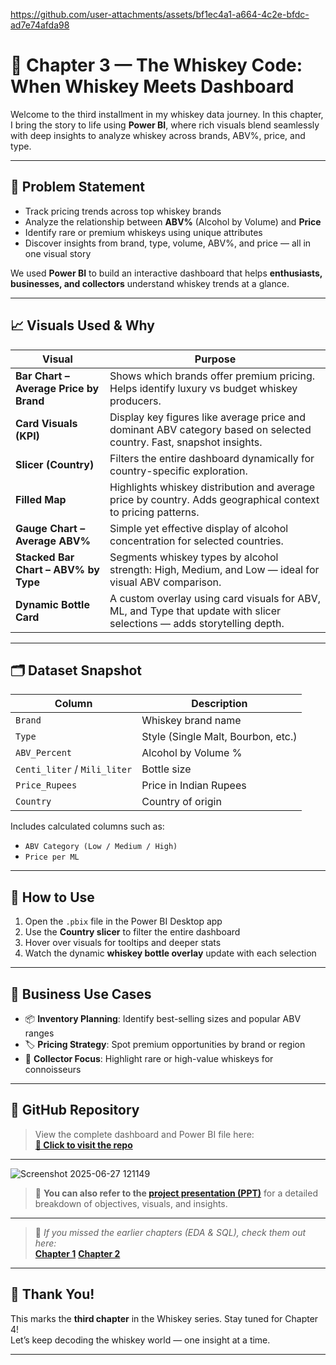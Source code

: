 


https://github.com/user-attachments/assets/bf1ec4a1-a664-4c2e-bfdc-ad7e74afda98


# 🥃 Chapter 3 — The Whiskey Code: When Whiskey Meets Dashboard

Welcome to the third installment in my whiskey data journey. In this chapter, I bring the story to life using **Power BI**, where rich visuals blend seamlessly with deep insights to analyze whiskey across brands, ABV%, price, and type.


---

## 🧠 Problem Statement

- Track pricing trends across top whiskey brands  
- Analyze the relationship between **ABV%** (Alcohol by Volume) and **Price**
- Identify rare or premium whiskeys using unique attributes
- Discover insights from brand, type, volume, ABV%, and price — all in one visual story

We used **Power BI** to build an interactive dashboard that helps **enthusiasts, businesses, and collectors** understand whiskey trends at a glance.

---

## 📈 Visuals Used & Why

| Visual | Purpose |
|--------|---------|
| **Bar Chart – Average Price by Brand** | Shows which brands offer premium pricing. Helps identify luxury vs budget whiskey producers. |
| **Card Visuals (KPI)** | Display key figures like average price and dominant ABV category based on selected country. Fast, snapshot insights. |
| **Slicer (Country)** | Filters the entire dashboard dynamically for country-specific exploration. |
| **Filled Map** | Highlights whiskey distribution and average price by country. Adds geographical context to pricing patterns. |
| **Gauge Chart – Average ABV%** | Simple yet effective display of alcohol concentration for selected countries. |
| **Stacked Bar Chart – ABV% by Type** | Segments whiskey types by alcohol strength: High, Medium, and Low — ideal for visual ABV comparison. |
| **Dynamic Bottle Card** | A custom overlay using card visuals for ABV, ML, and Type that update with slicer selections — adds storytelling depth. |

---

## 🗂️ Dataset Snapshot

| Column         | Description                        |
|----------------|------------------------------------|
| `Brand`        | Whiskey brand name                 |
| `Type`         | Style (Single Malt, Bourbon, etc.) |
| `ABV_Percent`  | Alcohol by Volume %                |
| `Centi_liter` / `Mili_liter` | Bottle size         |
| `Price_Rupees` | Price in Indian Rupees             |
| `Country`      | Country of origin                  |

Includes calculated columns such as:
- `ABV Category (Low / Medium / High)`
- `Price per ML`

---

## 🧩 How to Use

1. Open the `.pbix` file in the Power BI Desktop app
2. Use the **Country slicer** to filter the entire dashboard
3. Hover over visuals for tooltips and deeper stats
4. Watch the dynamic **whiskey bottle overlay** update with each selection

---

## 🎯 Business Use Cases

- 📦 **Inventory Planning**: Identify best-selling sizes and popular ABV ranges  
- 🏷 **Pricing Strategy**: Spot premium opportunities by brand or region  
- 🥃 **Collector Focus**: Highlight rare or high-value whiskeys for connoisseurs  

---

## 🔗 GitHub Repository

> View the complete dashboard and Power BI file here:  
**[🔗 Click to visit the repo](https://github.com/shubham132004/World-Whiskey-Analysis/tree/main/Whiskey_PowerBi)**

---
![Screenshot 2025-06-27 121149](https://github.com/user-attachments/assets/e37bfb78-6608-49e7-84c6-391a8e864150)

> 📌 **You can also refer to the [project presentation (PPT)](https://github.com/shubham132004/World-Whiskey-Analysis/blob/main/The%20whiskey%20code.pdf)** for a detailed breakdown of objectives, visuals, and insights.

---
> 📌 *If you missed the earlier chapters (EDA & SQL), check them out here:*  
> **[Chapter 1](https://github.com/shubham132004/World-Whiskey-Analysis/tree/main/Whiskey_EDA)**
> **[Chapter 2](https://github.com/shubham132004/World-Whiskey-Analysis/tree/main/Whiskey_SQL)**
---

## 👋 Thank You!

This marks the **third chapter** in the Whiskey series. Stay tuned for Chapter 4!  
Let’s keep decoding the whiskey world — one insight at a time.

---
